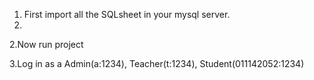 1. First import all the SQLsheet in your mysql server.
2. 
2.Now run project 

3.Log in as a Admin(a:1234), Teacher(t:1234), Student(011142052:1234)
